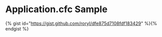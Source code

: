 # Application.cfc Sample

{% gist id="https://gist.github.com/roryl/dfe875d7108fdf183429" %}{% endgist %}

